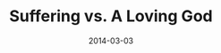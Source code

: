 ---
layout: music 
title: "Suffering vs. A Loving God"
series: "Heavyweights 2"
date: 2014-03-03 
description: "If God is so loving, why is there suffering in the world?"
audio: "http://www.crossroads.net/players/media/hq/heavyweights2_wk4.mp3"
audio-duration: "56:39"
src: "http://www.crossroads.net/players/media/series/190x110HeavyWeights14.jpg"
---
